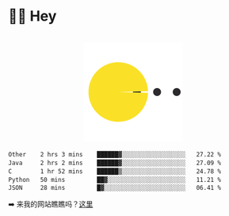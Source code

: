 
# 👋🏻 Hey
<div align="center">
	<br>
	<img src="https://raw.githubusercontent.com/Aniket965/Aniket965/master/pacman.svg?sanitize=true" width="200" height="200">
	<br>
</div>

<!--START_SECTION:waka-->

```txt
Other    2 hrs 3 mins    ██████▓░░░░░░░░░░░░░░░░░░   27.22 %
Java     2 hrs 2 mins    ██████▓░░░░░░░░░░░░░░░░░░   27.09 %
C        1 hr 52 mins    ██████▒░░░░░░░░░░░░░░░░░░   24.78 %
Python   50 mins         ██▓░░░░░░░░░░░░░░░░░░░░░░   11.21 %
JSON     28 mins         █▓░░░░░░░░░░░░░░░░░░░░░░░   06.41 %
```

<!--END_SECTION:waka-->

 ➡️  来我的网站瞧瞧吗？[这里](https://www.shaolongfei.com)

